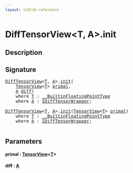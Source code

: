```yaml
---
layout: stdlib-reference
---
```


# DiffTensorView\<T, A\>\.init

## Description





## Signature 

<pre>
<a href="index.md" class="code_type">DiffTensorView</a>&lt;<a href="index.md#typeparam-T" class="code_type">T</a>, <a href="index.md#typeparam-A" class="code_type">A</a>&gt;.<a href="init.md">init</a>(
    <a href="../tensorview-06/index.md" class="code_type">TensorView</a>&lt;<a href="index.md#typeparam-T" class="code_type">T</a>&gt; <a href="init.md#decl-primal" class="code_param">primal</a>,
    <a href="index.md#typeparam-A" class="code_type">A</a> <a href="init.md#decl-diff" class="code_param">diff</a>)
    <span class='code_keyword'>where</span> <a href="index.md#typeparam-T" class="code_type">T</a> : <a href="../../interfaces/0_builtinfloatingpointtype-029hm/index.md" class="code_type">__BuiltinFloatingPointType</a>
    <span class='code_keyword'>where</span> <a href="index.md#typeparam-A" class="code_type">A</a> : <a href="../../interfaces/idifftensorwrapper-015b/index.md" class="code_type">IDiffTensorWrapper</a>;

<a href="index.md" class="code_type">DiffTensorView</a>&lt;<a href="index.md#typeparam-T" class="code_type">T</a>, <a href="index.md#typeparam-A" class="code_type">A</a>&gt;.<a href="init.md">init</a>(<a href="../tensorview-06/index.md" class="code_type">TensorView</a>&lt;<a href="index.md#typeparam-T" class="code_type">T</a>&gt; <a href="init.md#decl-primal" class="code_param">primal</a>)
    <span class='code_keyword'>where</span> <a href="index.md#typeparam-T" class="code_type">T</a> : <a href="../../interfaces/0_builtinfloatingpointtype-029hm/index.md" class="code_type">__BuiltinFloatingPointType</a>
    <span class='code_keyword'>where</span> <a href="index.md#typeparam-A" class="code_type">A</a> : <a href="../../interfaces/idifftensorwrapper-015b/index.md" class="code_type">IDiffTensorWrapper</a>;

</pre>

## Parameters

####  <a id="decl-primal"></a>primal  : [TensorView](../tensorview-06/index.md)\<[T](../tensorview-06/index.md#typeparam-T)\>
####  <a id="decl-diff"></a>diff  : [A](index.md#typeparam-A)


<script>
// Fix .md links to .html when on ReadTheDocs
if (window.location.hostname.includes('readthedocs') || 
    window.location.hostname.includes('rtfd.io')) {
  document.addEventListener('DOMContentLoaded', function() {
    const links = document.querySelectorAll('a');
    links.forEach(link => {
      const href = link.getAttribute('href');
      if (href && href.includes('.md')) {
        // This regex will handle .md links with or without fragment identifiers or query parameters
        link.href = link.href.replace(/(.+)\.md(#[^?]*)?(\?.*)?$/, '$1.html$2$3');
      }
    });
  });
}
</script>
